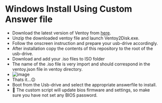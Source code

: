 # Windows Install Using Custom Answer file
  * Download the latest version of Ventoy from [here](https://github.com/ventoy/Ventoy/releases).
  * Unzip the downloaded ventoy file and launch Ventoy2Disk.exe.
  * Follow the onscreen instruction and prepare your usb-drive accordingly.
  * After installation copy the contents of this repository to the root of the usb-drive.
  * Download and add your .iso files to ISO folder
  * The name of the .iso file is very import and should correspond in the ventoy.json file in ventoy directory.
  * ![image](https://user-images.githubusercontent.com/1507737/138069626-8613b1b8-cdd3-43c5-a24e-b81311717765.png)
  * Thats it...:wink: 
  * Boot from the Usb-drive and select the appropriate answerfile to install.
  * :imp: The custom script will update bios firmware and settings, so make sure you have not set any BIOS password.
  


